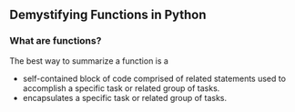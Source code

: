 ## Demystifying Functions in Python

### What are functions?

The best way to summarize a function is a
- self-contained block of code comprised of related statements used to accomplish a specific task or related group of tasks.
- encapsulates a specific task or related group of tasks.
